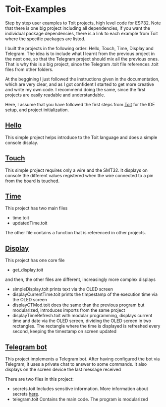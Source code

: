 # Toit-Examples
Step by step user examples to Toit projects, high level code for ESP32.
Note that there is one big project including all dependencies, if you want the individual package dependencies, there is a link to each example from Toit where the specific packages are listed.

I built the projects in the following order: Hello, Touch, Time, Display and Telegram.
The idea is to include what I learnt from the previous project in the next one, so that the Telegram project should mix all the previous ones. That is why this is a big project, since the Telegram .toit file references .toit files from other folders.

At the beggining I just followed the instructions given in the documentation, which are very clear, and as I got confident I started to get more creative and write my own code. I recommend doing the same, since the first projects are easily readable and understandable.

Here, I assume that you have followed the first steps from [Toit](https://docs.toit.io/getstarted) for the IDE setup, and project initialization.

## [Hello](https://docs.toit.io/tutorials/setup/firstprogram)

This simple project helps introduce to the Toit language and does a simple console display.

## [Touch](https://docs.toit.io/tutorials/hardware/touch)

This simple project requires only a wire and the SMT32. It displays on console the different values registered when the wire connected to a pin from the board is touched.

## [Time](https://docs.toit.io/tutorials/misc/date-time)

This project has two main files
* time.toit
* updatedTime.toit

The other file contains a function that is referenced in other projects.

## [Display](https://docs.toit.io/language/sdk/display)

This project has one core file
* get_display.toit

and then, the other files are different, increasingly more complex displays
* simpleDisplay.toit prints text via the OLED screen
* displayCurrentTime.toit prints the timpestamp of the execution time via the OLED screen
* displayCTMod.toit does the same than the previous program but modularized, introduces imports from the same project
* displayTimeRefresh.toit with modular programming, displays current time and date via the OLED screen, dividing the OLED screen in two rectangles. The rectangle where the time is displayed is refreshed every second, keeping the timestamp on screen updated

## [Telegram bot](https://docs.toit.io/tutorials/network/telegram)

This project implements a Telegram bot. After having configured the bot via Telegram, it uses a private chat to answer to some commands.
It also displays on the screen device the last message received

There are two files in this project:
* secrets.toit Includes sensitive information. More information about secrets [here](https://docs.toit.io/tutorials/misc/secrets).
* telegram.toit Contains the main code. The program is modularized
